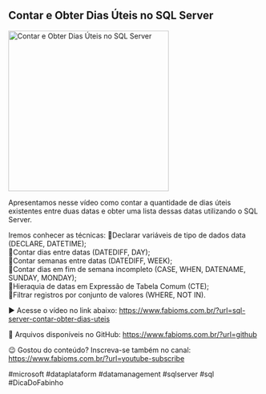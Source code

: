 ## Contar e Obter Dias Úteis no SQL Server 

<img src="https://fabioms.com.br//uploads/youtube/cYr-8BYc7xI.png" alt="Contar e Obter Dias Úteis no SQL Server " title="SQL Server" width="320"/>

Apresentamos nesse vídeo como contar a quantidade de dias úteis existentes entre duas datas e obter uma lista dessas datas utilizando o SQL Server.

Iremos conhecer as técnicas:
🔹Declarar variáveis de tipo de dados data (DECLARE, DATETIME);  
🔹Contar dias entre datas (DATEDIFF, DAY);  
🔹Contar semanas entre datas (DATEDIFF, WEEK);  
🔹Contar dias em fim de semana incompleto (CASE, WHEN, DATENAME, SUNDAY, MONDAY);  
🔹Hieraquia de datas em Expressão de Tabela Comum (CTE);  
🔹Filtrar registros por conjunto de valores (WHERE, NOT IN).  

▶️ Acesse o vídeo no link abaixo:
https://www.fabioms.com.br/?url=sql-server-contar-obter-dias-uteis

📁 Arquivos disponíveis no GitHub:
https://www.fabioms.com.br/?url=github

😉 Gostou do conteúdo? Inscreva-se também no canal:
https://www.fabioms.com.br/?url=youtube-subscribe 

#microsoft #dataplataform #datamanagement #sqlserver #sql #DicaDoFabinho 